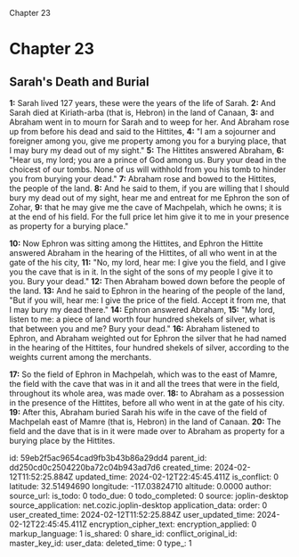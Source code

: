 Chapter 23

# Chapter 23

## Sarah's Death and Burial

**1:** Sarah lived 127 years, these were the years of the life of Sarah.
**2:** And Sarah died at Kiriath-arba (that is, Hebron) in the land of Canaan,
**3:** and Abraham went in to mourn for Sarah and to weep for her. And Abraham rose up from before his dead and said to the Hittites,
**4:** "I am a sojourner and foreigner among you, give me property among you for a burying place, that I may bury my dead out of my sight."
**5:** The Hittites answered Abraham,
**6:** "Hear us, my lord; you are a prince of God among us. Bury your dead in the choicest of our tombs. None of us will withhold from you his tomb to hinder you from burying your dead."
**7:** Abraham rose and bowed to the Hittites, the people of the land.
**8:** And he said to them, if you are willing that I should bury my dead out of my sight, hear me and entreat for me Ephron the son of Zohar,
**9:** that he may give me the cave of Machpelah, which he owns; it is at the end of his field. For the full price let him give it to me in your presence as property for a burying place."

**10:** Now Ephron was sitting among the Hittites, and Ephron the Hittite answered Abraham in the hearing of the Hittites, of all who went in at the gate of the his city,
**11:** "No, my lord, hear me: I give you the field, and I give you the cave that is in it. In the sight of the sons of my people I give it to you. Bury your dead."
**12:** Then Abraham bowed down before the people of the land.
**13:** And he said to Ephron in the hearing of the people of the land, "But if you will, hear me: I give the price of the field. Accept it from me, that I may bury my dead there."
**14:** Ephron answered Abraham,
**15:** "My lord, listen to me: a piece of land worth four hundred shekels of silver, what is that between you and me? Bury your dead."
**16:** Abraham listened to Ephron, and Abraham weighted out for Ephron the silver that he had named in the hearing of the Hittites, four hundred shekels of silver, according to the weights current among the merchants.

**17:** So the field of Ephron in Machpelah, which was to the east of Mamre, the field with the cave that was in it and all the trees that were in the field, throughout its whole area, was made over.
**18:** to Abraham as a possession in the presence of the Hittites, before all who went in at the gate of his city.
**19:** After this, Abraham buried Sarah his wife in the cave of the field of Machpelah east of Mamre (that is, Hebron) in the land of Canaan.
**20:** The field and the dave that is in it were made over to Abraham as property for a burying place by the Hittites.


id: 59eb2f5ac9654cad9fb3b43b86a29dd4
parent_id: dd250cd0c2504220ba72c04b943ad7d6
created_time: 2024-02-12T11:52:25.884Z
updated_time: 2024-02-12T22:45:45.411Z
is_conflict: 0
latitude: 32.51494690
longitude: -117.03824710
altitude: 0.0000
author: 
source_url: 
is_todo: 0
todo_due: 0
todo_completed: 0
source: joplin-desktop
source_application: net.cozic.joplin-desktop
application_data: 
order: 0
user_created_time: 2024-02-12T11:52:25.884Z
user_updated_time: 2024-02-12T22:45:45.411Z
encryption_cipher_text: 
encryption_applied: 0
markup_language: 1
is_shared: 0
share_id: 
conflict_original_id: 
master_key_id: 
user_data: 
deleted_time: 0
type_: 1
